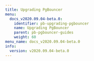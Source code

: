 ```yaml
---
title: Upgrading PgBouncer
menu:
  docs_v2020.09.04-beta.0:
    identifier: pb-upgrading-pgbouncer
    name: Upgrading PgBouncer
    parent: pb-pgbouncer-guides
    weight: 60
menu_name: docs_v2020.09.04-beta.0
info:
  version: v2020.09.04-beta.0
---
```


